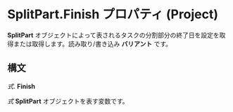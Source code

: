 
# SplitPart.Finish プロパティ (Project)

 **SplitPart** オブジェクトによって表されるタスクの分割部分の終了日を設定を取得または取得します。読み取り/書き込み **バリアント** です。


## 構文

 _式_. **Finish**

 _式_ **SplitPart** オブジェクトを表す変数です。

